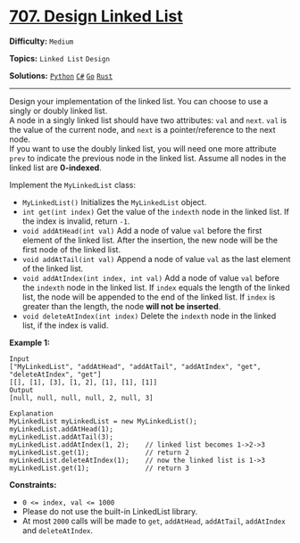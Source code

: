 # [707. Design Linked List](https://leetcode.com/problems/design-linked-list/)

**Difficulty:** `Medium`

**Topics:** `Linked List` `Design`

**Solutions:** [`Python`](../../src/python/challenges/problems/design_linked_list_test.py) [`C#`](../../src/csharp/challenges/Problems/DesignLinkedList.cs) [`Go`](../../src/go/challenges/problems/design_linked_list_test.go) [`Rust`](../../src/rust/challenges/src/problems/design_linked_list_test.rs)

---

Design your implementation of the linked list. You can choose to use a singly or doubly linked list.  
A node in a singly linked list should have two attributes: `val` and `next`. `val` is the value of the current node, and `next` is a pointer/reference to the next node.  
If you want to use the doubly linked list, you will need one more attribute `prev` to indicate the previous node in the linked list. Assume all nodes in the linked list are **0-indexed**.

Implement the `MyLinkedList` class:

* `MyLinkedList()` Initializes the `MyLinkedList` object.
* `int get(int index)` Get the value of the `indexth` node in the linked list. If the index is invalid, return `-1`.
* `void addAtHead(int val)` Add a node of value `val` before the first element of the linked list. After the insertion, the new node will be the first node of the linked list.
* `void addAtTail(int val)` Append a node of value `val` as the last element of the linked list.
* `void addAtIndex(int index, int val)` Add a node of value `val` before the `indexth` node in the linked list. If `index` equals the length of the linked list, the node will be appended to the end of the linked list. If `index` is greater than the length, the node **will not be inserted**.
* `void deleteAtIndex(int index)` Delete the `indexth` node in the linked list, if the index is valid.

**Example 1:**

```
Input
["MyLinkedList", "addAtHead", "addAtTail", "addAtIndex", "get", "deleteAtIndex", "get"]
[[], [1], [3], [1, 2], [1], [1], [1]]
Output
[null, null, null, null, 2, null, 3]

Explanation
MyLinkedList myLinkedList = new MyLinkedList();
myLinkedList.addAtHead(1);
myLinkedList.addAtTail(3);
myLinkedList.addAtIndex(1, 2);    // linked list becomes 1->2->3
myLinkedList.get(1);              // return 2
myLinkedList.deleteAtIndex(1);    // now the linked list is 1->3
myLinkedList.get(1);              // return 3
```

**Constraints:**

* `0 <= index, val <= 1000`
* Please do not use the built-in LinkedList library.
* At most `2000` calls will be made to `get`, `addAtHead`, `addAtTail`, `addAtIndex` and `deleteAtIndex`.
